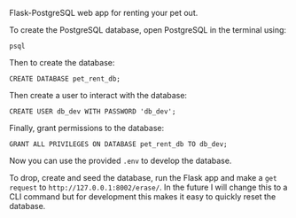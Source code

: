 Flask-PostgreSQL web app for renting your pet out.

To create the PostgreSQL database, open PostgreSQL in the terminal using:

```
psql
```

Then to create the database:

```
CREATE DATABASE pet_rent_db;
```

Then create a user to interact with the database:

```
CREATE USER db_dev WITH PASSWORD 'db_dev';
```

Finally, grant permissions to the database:

```
GRANT ALL PRIVILEGES ON DATABASE pet_rent_db TO db_dev;
```

Now you can use the provided `.env` to develop the database.

To drop, create and seed the database, run the Flask app and make a `get request` to `http://127.0.0.1:8002/erase/`. In the future I will change this to a CLI command but for development this makes it easy to quickly reset the database.